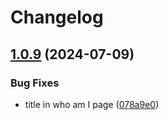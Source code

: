 # Changelog

## [1.0.9](https://github.com/Ranoth/Portfolio-Svelte/compare/v1.0.8...v1.0.9) (2024-07-09)


### Bug Fixes

* title in who am I page ([078a9e0](https://github.com/Ranoth/Portfolio-Svelte/commit/078a9e0a346b2b1eed376153ac3e5e5cf07b3f3e))
